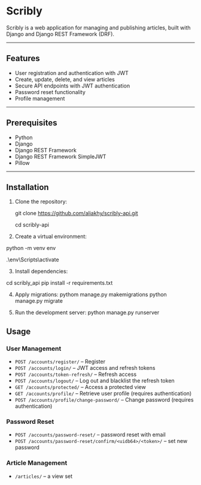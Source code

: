 # Scribly

Scribly is a web application for managing and publishing articles, built with Django and Django REST Framework (DRF).

---

## Features

- User registration and authentication with JWT  
- Create, update, delete, and view articles  
- Secure API endpoints with JWT authentication  
- Password reset functionality  
- Profile management

---

## Prerequisites

- Python   
- Django   
- Django REST Framework  
- Django REST Framework SimpleJWT  
- Pillow  
---

## Installation

1. Clone the repository:

   git clone https://github.com/aliakhy/scribly-api.git
   
   cd scribly-api
   
3. Create  a virtual environment:

python -m venv env

.\env\Scripts\activate

3. Install dependencies:

cd scribly_api
pip install -r requirements.txt

4. Apply migrations:
pythom manage.py makemigrations
python manage.py migrate

6. Run the development server:
python manage.py runserver


## Usage

###  User Management

- `POST /accounts/register/` – Register   
- `POST /accounts/login/` –  JWT access and refresh tokens  
- `POST /accounts/token-refresh/` – Refresh  access   
- `POST /accounts/logout/` – Log out and blacklist the refresh token  
- `GET /accounts/protected/` – Access a protected view 
- `GET /accounts/profile/` – Retrieve user profile (requires authentication)  
- `POST /accounts/profile/change-password/` – Change password (requires authentication)  

### Password Reset 

- `POST /accounts/password-reset/` – password reset with email  
- `POST /accounts/password-reset/confirm/<uidb64>/<token>/` –  set new password  

### Article Management

- `/articles/` – a view set

















